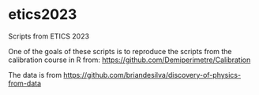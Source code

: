 # etics2023
Scripts from ETICS 2023

One of the goals of these scripts is to reproduce the scripts from the calibration course
in R from: https://github.com/Demiperimetre/Calibration

The data is from https://github.com/briandesilva/discovery-of-physics-from-data


